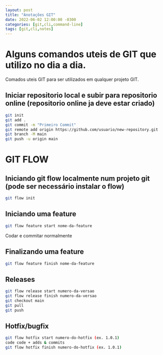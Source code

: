 ```yaml
---
layout: post
title: "Anotações GIT"
date: 2022-06-02 12:00:00 -0300
categories: [git,cli,command-line]
tags: [git,cli,notes]
---
```


# Alguns comandos uteis de GIT que utilizo no dia a dia.
Comados uteis GIT para ser utilizados em qualquer projeto GIT.

## Iniciar repositorio local e subir para repositorio online (repositorio online ja deve estar criado)
```bash
git init
git add .
git commit -m "Primeiro Commit"
git remote add origin https://github.com/usuario/new-repository.git
git branch -M main
git push -u origin main
```

# GIT FLOW

## Iniciando git flow localmente num projeto git (pode ser necessário instalar o flow)
```bash
git flow init
```

## Iniciando uma feature
```bash
git flow feature start nome-da-feature
```
Codar e commitar normalmente
## Finalizando uma feature
```bash
git flow feature finish nome-da-feature
```

## Releases
```bash
git flow release start numero-da-versao
git flow release finish numero-da-versao
git checkout main
git pull
git push
```

## Hotfix/bugfix
```bash
git flow hotfix start numero-do-hotfix (ex. 1.0.1)
code code + adds & commits
git flow hotfix finish numero-do-hotfix (ex. 1.0.1)
```
